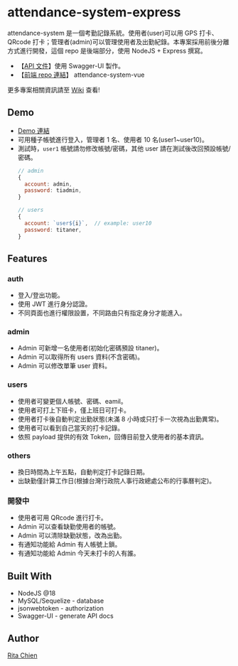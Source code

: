 # attendance-system-express  
attendance-system 是一個考勤記錄系統。使用者(user)可以用 GPS 打卡、QRcode 打卡；管理者(admin)可以管理使用者及出勤紀錄。本專案採用前後分離方式進行開發，這個 repo 是後端部分，使用 NodeJS + Express 撰寫。  

* 【[API 文件](https://attendance-system-express-production.up.railway.app/api-docs/)】使用 Swagger-UI 製作。  
* 【[前端 repo 連結](https://github.com/ritachien/attendance-system-vue)】 attendance-system-vue  

更多專案相關資訊請至 [Wiki](https://github.com/ritachien/attendace-system-express/wiki) 查看!

## Demo  
* [Demo 連結](https://attendace-system-vue.vercel.app/)  
* 可用種子帳號進行登入，管理者 1 名、使用者 10 名(user1~user10)。  
* 測試時，`user1` 帳號請勿修改帳號/密碼，其他 user 請在測試後改回預設帳號/密碼。  
  ```js
  // admin
  {
    account: admin,
    password: tiadmin,
  }

  // users
  {
    account: `user${i}`,  // example: user10
    password: titaner,
  }
  ```

## Features  
### auth  
* 登入/登出功能。  
* 使用 JWT 進行身分認證。
* 不同頁面也進行權限設置，不同路由只有指定身分才能進入。  

### admin
* Admin 可新增一名使用者(初始化密碼預設 titaner)。  
* Admin 可以取得所有 users 資料(不含密碼)。  
* Admin 可以修改單筆 user 資料。  

### users
* 使用者可變更個人帳號、密碼、eamil。  
* 使用者可打上下班卡，僅上班日可打卡。  
* 使用者打卡後自動判定出勤狀態(未滿 8 小時或只打卡一次視為出勤異常)。  
* 使用者可以看到自己當天的打卡記錄。  
* 依照 payload 提供的有效 Token，回傳目前登入使用者的基本資訊。  

### others  
* 換日時間為上午五點，自動判定打卡記錄日期。  
* 出缺勤僅計算工作日(根據台灣行政院人事行政總處公布的行事曆判定)。  

### 開發中  
* 使用者可用 QRcode 進行打卡。  
* Admin 可以查看缺勤使用者的帳號。  
* Admin 可以清除缺勤狀態，改為出勤。  
* 有通知功能給 Admin 有人帳號上鎖。  
* 有通知功能給 Admin 今天未打卡的人有誰。  

## Built With  
* NodeJS @18
* MySQL/Sequelize - database
* jsonwebtoken - authorization
* Swagger-UI - generate API docs

## Author  
[Rita Chien](https://github.com/ritachien)  

